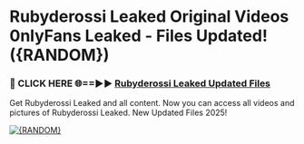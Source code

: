 # Rubyderossi Leaked Original Videos 0nlyFans Leaked - Files Updated! ({RANDOM})

<h3>🔴 CLICK HERE 🌐==►► <a href="https://betterlinks.top/A2PfLJ" rel="nofollow">Rubyderossi Leaked Updated Files</a></h3>

Get Rubyderossi Leaked and all content. Now you can access all videos and pictures of Rubyderossi Leaked. New Updated Files 2025!

[![{RANDOM}](https://i.imgur.com/ppqm5kG.gif)](https://betterlinks.top/A2PfLJ)